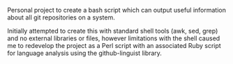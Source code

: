 Personal project to create a bash script which can output useful information about all git repositories on a system.

Initially attempted to create this with standard shell tools (awk, sed, grep) and no external libraries or files, however limitations with the shell caused me to redevelop the project as a Perl script with an associated Ruby script for language analysis using the github-linguist library.

